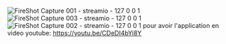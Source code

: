 ![FireShot Capture 001 - streamio - 127 0 0 1](https://user-images.githubusercontent.com/69693216/204054671-192561e8-90b7-4522-aa82-825db7dc535f.png)
![FireShot Capture 003 - streamio - 127 0 0 1](https://user-images.githubusercontent.com/69693216/204054593-739bcb69-2f26-4f6e-b7f8-6b78ae34aa84.png)
![FireShot Capture 002 - streamio - 127 0 0 1](https://user-images.githubusercontent.com/69693216/204054853-ca3e11fa-6c50-467b-8f89-450fc1735220.png)
pour avoir l'application en video youtube: https://youtu.be/CDeDI4bYi8Y
